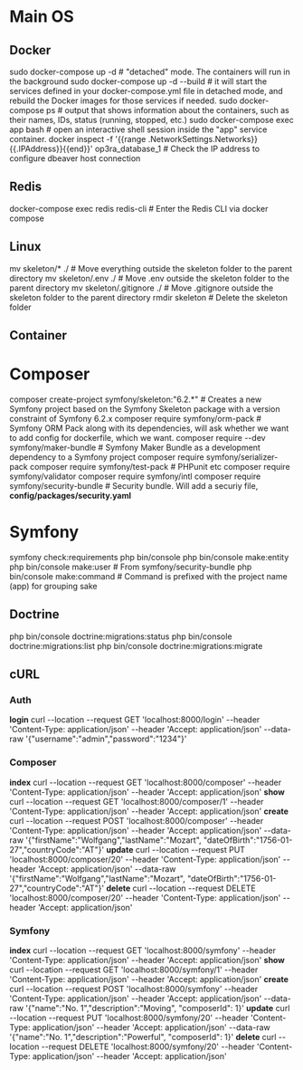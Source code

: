 # Main OS

## Docker

sudo docker-compose up -d         # "detached" mode. The containers will run in the background
sudo docker-compose up -d --build # it will start the services defined in your docker-compose.yml file in detached mode, and rebuild the Docker images for those services if needed.
sudo docker-compose ps            # output that shows information about the containers, such as their names, IDs, status (running, stopped, etc.)
sudo docker-compose exec app bash # open an interactive shell session inside the "app" service container.
docker inspect -f '{{range .NetworkSettings.Networks}}{{.IPAddress}}{{end}}' op3ra_database_1 # Check the IP address to configure dbeaver host connection

## Redis

docker-compose exec redis redis-cli # Enter the Redis CLI via docker compose


## Linux

mv skeleton/* ./                  # Move everything outside the skeleton folder to the parent directory
mv skeleton/.env ./               # Move .env outside the skeleton folder to the parent directory
mv skeleton/.gitignore ./         # Move .gitignore outside the skeleton folder to the parent directory
rmdir skeleton                    # Delete the skeleton folder

## Container

# Composer

composer create-project symfony/skeleton:"6.2.*" #  Creates a new Symfony project based on the Symfony Skeleton package with a version constraint of Symfony 6.2.x
composer require symfony/orm-pack                # Symfony ORM Pack along with its dependencies, will ask whether we want to add config for dockerfile, which we want.
composer require --dev symfony/maker-bundle      # Symfony Maker Bundle as a development dependency to a Symfony project
composer require symfony/serializer-pack
composer require symfony/test-pack               # PHPunit etc
composer require symfony/validator
composer require symfony/intl
composer require symfony/security-bundle         # Security bundle. Will add a securiy file, **config/packages/security.yaml**

# Symfony

symfony check:requirements
php bin/console
php bin/console make:entity
php bin/console make:user                        # From symfony/security-bundle
php bin/console make:command                     # Command is prefixed with the project name (app) for grouping sake

## Doctrine

php bin/console doctrine:migrations:status
php bin/console doctrine:migrations:list
php bin/console doctrine:migrations:migrate

## cURL

### Auth

**login**
curl --location --request GET 'localhost:8000/login' --header 'Content-Type: application/json' --header 'Accept: application/json' --data-raw '{"username":"admin","password":"1234"}'

### Composer

**index**
curl --location --request GET 'localhost:8000/composer' --header 'Content-Type: application/json' --header 'Accept: application/json'
**show**
curl --location --request GET 'localhost:8000/composer/1' --header 'Content-Type: application/json' --header 'Accept: application/json'
**create**
curl --location --request POST 'localhost:8000/composer' --header 'Content-Type: application/json' --header 'Accept: application/json' --data-raw '{"firstName":"Wolfgang","lastName":"Mozart", "dateOfBirth":"1756-01-27","countryCode":"AT"}'
**update**
curl --location --request PUT 'localhost:8000/composer/20' --header 'Content-Type: application/json' --header 'Accept: application/json' --data-raw '{"firstName":"Wolfgang","lastName":"Mozart", "dateOfBirth":"1756-01-27","countryCode":"AT"}'
**delete**
curl --location --request DELETE 'localhost:8000/composer/20' --header 'Content-Type: application/json' --header 'Accept: application/json'

### Symfony

**index**
curl --location --request GET 'localhost:8000/symfony' --header 'Content-Type: application/json' --header 'Accept: application/json'
**show**
curl --location --request GET 'localhost:8000/symfony/1' --header 'Content-Type: application/json' --header 'Accept: application/json'
**create**
curl --location --request POST 'localhost:8000/symfony' --header 'Content-Type: application/json' --header 'Accept: application/json' --data-raw '{"name":"No. 1","description":"Moving", "composerId": 1}'
**update**
curl --location --request PUT 'localhost:8000/symfony/20' --header 'Content-Type: application/json' --header 'Accept: application/json' --data-raw '{"name":"No. 1","description":"Powerful", "composerId": 1}'
**delete**
curl --location --request DELETE 'localhost:8000/symfony/20' --header 'Content-Type: application/json' --header 'Accept: application/json'